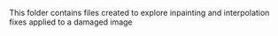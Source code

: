 This folder contains files created to explore
inpainting and interpolation fixes applied to a damaged image
